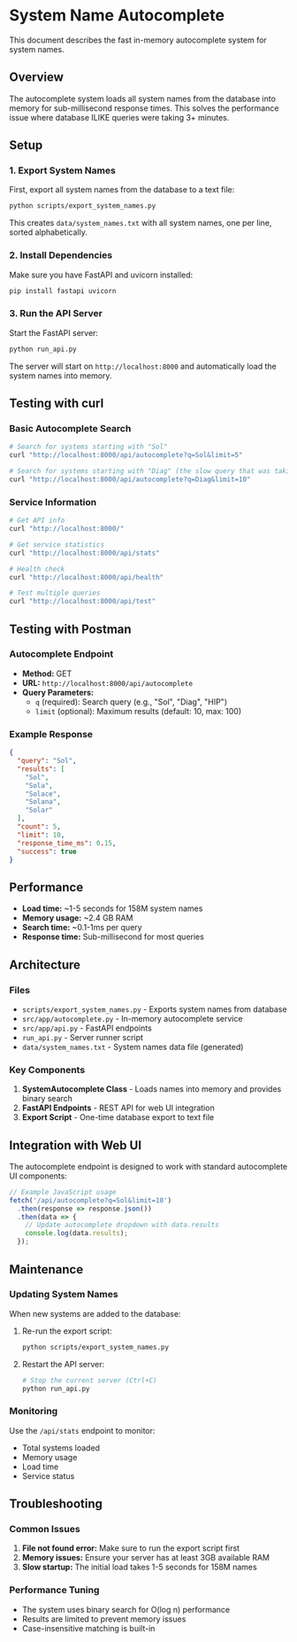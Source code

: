 # System Name Autocomplete

This document describes the fast in-memory autocomplete system for system names.

## Overview

The autocomplete system loads all system names from the database into memory for sub-millisecond response times. This solves the performance issue where database ILIKE queries were taking 3+ minutes.

## Setup

### 1. Export System Names

First, export all system names from the database to a text file:

```bash
python scripts/export_system_names.py
```

This creates `data/system_names.txt` with all system names, one per line, sorted alphabetically.

### 2. Install Dependencies

Make sure you have FastAPI and uvicorn installed:

```bash
pip install fastapi uvicorn
```

### 3. Run the API Server

Start the FastAPI server:

```bash
python run_api.py
```

The server will start on `http://localhost:8000` and automatically load the system names into memory.

## Testing with curl

### Basic Autocomplete Search

```bash
# Search for systems starting with "Sol"
curl "http://localhost:8000/api/autocomplete?q=Sol&limit=5"

# Search for systems starting with "Diag" (the slow query that was taking 3+ minutes)
curl "http://localhost:8000/api/autocomplete?q=Diag&limit=10"
```

### Service Information

```bash
# Get API info
curl "http://localhost:8000/"

# Get service statistics
curl "http://localhost:8000/api/stats"

# Health check
curl "http://localhost:8000/api/health"

# Test multiple queries
curl "http://localhost:8000/api/test"
```

## Testing with Postman

### Autocomplete Endpoint

- **Method:** GET
- **URL:** `http://localhost:8000/api/autocomplete`
- **Query Parameters:**
  - `q` (required): Search query (e.g., "Sol", "Diag", "HIP")
  - `limit` (optional): Maximum results (default: 10, max: 100)

### Example Response

```json
{
  "query": "Sol",
  "results": [
    "Sol",
    "Sola",
    "Solace",
    "Solana",
    "Solar"
  ],
  "count": 5,
  "limit": 10,
  "response_time_ms": 0.15,
  "success": true
}
```

## Performance

- **Load time:** ~1-5 seconds for 158M system names
- **Memory usage:** ~2.4 GB RAM
- **Search time:** ~0.1-1ms per query
- **Response time:** Sub-millisecond for most queries

## Architecture

### Files

- `scripts/export_system_names.py` - Exports system names from database
- `src/app/autocomplete.py` - In-memory autocomplete service
- `src/app/api.py` - FastAPI endpoints
- `run_api.py` - Server runner script
- `data/system_names.txt` - System names data file (generated)

### Key Components

1. **SystemAutocomplete Class** - Loads names into memory and provides binary search
2. **FastAPI Endpoints** - REST API for web UI integration
3. **Export Script** - One-time database export to text file

## Integration with Web UI

The autocomplete endpoint is designed to work with standard autocomplete UI components:

```javascript
// Example JavaScript usage
fetch('/api/autocomplete?q=Sol&limit=10')
  .then(response => response.json())
  .then(data => {
    // Update autocomplete dropdown with data.results
    console.log(data.results);
  });
```

## Maintenance

### Updating System Names

When new systems are added to the database:

1. Re-run the export script:
   ```bash
   python scripts/export_system_names.py
   ```

2. Restart the API server:
   ```bash
   # Stop the current server (Ctrl+C)
   python run_api.py
   ```

### Monitoring

Use the `/api/stats` endpoint to monitor:
- Total systems loaded
- Memory usage
- Load time
- Service status

## Troubleshooting

### Common Issues

1. **File not found error:** Make sure to run the export script first
2. **Memory issues:** Ensure your server has at least 3GB available RAM
3. **Slow startup:** The initial load takes 1-5 seconds for 158M names

### Performance Tuning

- The system uses binary search for O(log n) performance
- Results are limited to prevent memory issues
- Case-insensitive matching is built-in 